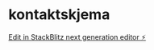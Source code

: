 # kontaktskjema

[Edit in StackBlitz next generation editor ⚡️](https://stackblitz.com/~/github.com/neverdal1/kontaktskjema)